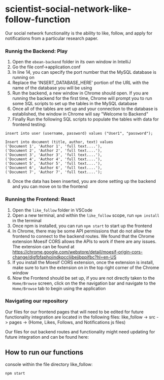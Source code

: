 # scientist-social-network-like-follow-function

Our social network functionality is the ability to like, follow, and apply for notifications from a particular research paper.

### Runnig the Backend: Play

1. Open the `ebean-backend` folder in its own window in IntelliJ
2. Go the file conf->application.conf
3. In line 14, you can specify the port number that the MySQL database is running on
4. Replace the 'INSERT_DATABASE_HERE' portion of the URL with the name of the database you will be using
5. Run the backend, a new window in Chrome should open. If you are running the backend for the first time, Chrome will prompt you to run some SQL scripts to set up the tables in the MySQL database
6. Once all of the tables are set up and your connection to the database is established, the window in Chrome will say "Welcome to Backend"
7. Finally Run the following SQL scripts to populate the tables with data for frontend testing:

```
insert into user (username, password) values ("User1", "password");
```

```
Insert into document (title, author, text) values
('Document 1', 'Author 1', 'full text....'),
('Document 2', 'Author 2', 'full text....'),
('Document 3', 'Author 3', 'full text....'),
('Document 4', 'Author 4', 'full text....'),
('Document 5', 'Author 5', 'full text....'),
('Document 6', 'Author 6', 'full text....'),
('Document 7', 'Author 7', 'full text....');
```


8. Once the data has been inserted, you are done setting up the backend and you can move on to the frontend


### Running the Frontend: React
1. Open the `like_follow` folder in VSCode
2. Open a new terminal, and within the `like_follow` scope, run `npm install` in the terminal
3. Once npm is installed, you can run `npm start` to start up the frontend
4. In Chrome, there may be some API permissions that do not allow the frontend to connect to the backend routes. We found that the Chrome extension Moesif CORS allows the APIs to work if there are any issues. The extension can be found at https://chrome.google.com/webstore/detail/moesif-origin-cors-change/digfbfaphojjndkpccljibejjbppifbc?hl=en-US
5. If you install the Moesif CORS extension, once the extension is install, make sure to turn the extension on in the top right corner of the Chrome window
6. Now the Frontend should be set up, if you are not directly taken to the `Home/Browse` screen, click on the the navigation bar and navigate to the `Home/Browse` tab to begin using the application


### Navigating our repository
Our files for our frontend pages that will need to be edited for future functionality integration are located in the following files: like_follow -> src -> pages -> (Home, Likes, Follows, and Notifications js files)

Our files for out backend routes and functionality might need updating for future integration and can be found here: 

## How to run our functions

console within the file directory like_follow:
```
npm start
```

